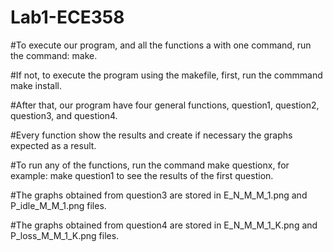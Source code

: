 # Lab1-ECE358
#To execute our program, and all the functions a with one command, run the command: make.

#If not, to execute the program using the makefile, first, run the commmand make install.

#After that, our program have four general functions, question1, question2, question3, and question4.

#Every function show the results and create if necessary the graphs expected as a result.

#To run any of the functions, run the command make questionx, for example: make question1 to see the results of the first question.

#The graphs obtained from question3 are stored in E_N_M_M_1.png and P_idle_M_M_1.png files.

#The graphs obtained from question4 are stored in E_N_M_M_1_K.png and P_loss_M_M_1_K.png files.

